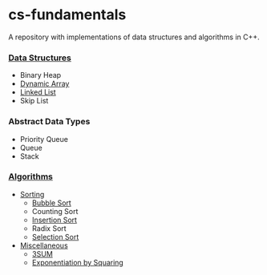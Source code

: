 # cs-fundamentals

A repository with implementations of data structures and algorithms in C++.

### [Data Structures](/data-structures)
* Binary Heap
* [Dynamic Array](/data-structures/dynamic-array)
* [Linked List](/data-structures/linked-list)
* Skip List

### Abstract Data Types
* Priority Queue
* Queue
* Stack

### [Algorithms](/algorithms)
* [Sorting](/algorithms/sorting)
  * [Bubble Sort](/algorithms/sorting/bubble-sort.cc)
  * Counting Sort
  * [Insertion Sort](/algorithms/sorting/insertion-sort.cc)
  * Radix Sort
  * [Selection Sort](/algorithms/sorting/selection-sort.cc)
* [Miscellaneous](/algorithms/miscellaneous)
  * [3SUM](/algorithms/miscellaneous/three-sum.cc)
  * [Exponentiation by Squaring](/algorithms/miscellaneous/exponentiation-by-squaring.cc)
